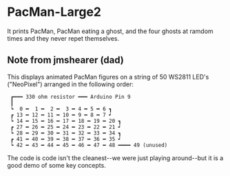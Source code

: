 # PacMan-Large2
It prints PacMan, PacMan eating a ghost, and the four ghosts at ramdom times and they never repet themselves.

## Note from jmshearer (dad)
This displays animated PacMan figures on a string of 50 WS2811 LED's ("NeoPixel") arranged in the following order:
            
     ┏━━━ 330 ohm resistor ━━━ Arduino Pin 9
     ┃
     ┕  0 ━  1 ━  2 ━  3 ━ 4 ━ 5 ━ 6 ┓
     ┏ 13 ━ 12 ━ 11 ━ 10 ━ 9 ━ 8 ━ 7 ┙
     ┕ 14 ━ 15 ━ 16 ━ 17 ━ 18 ━ 19 ━ 20 ┓
     ┏ 27 ━ 26 ━ 25 ━ 24 ━ 23 ━ 22 ━ 21 ┙
     ┕ 28 ━ 29 ━ 30 ━ 31 ━ 32 ━ 33 ━ 34 ┓
     ┏ 41 ━ 40 ━ 39 ━ 38 ━ 37 ━ 36 ━ 35 ┙
     ┕ 42 ━ 43 ━ 44 ━ 45 ━ 46 ━ 47 ━ 48 ━━━━ 49 (unused)

The code is code isn't the cleanest--we were just playing around--but it is a good demo of some key concepts.
